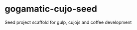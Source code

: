 gogamatic-cujo-seed
===================

Seed project scaffold for gulp, cujojs and coffee development
